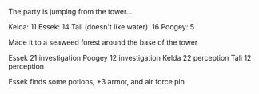 The party is jumping from the tower...

Kelda: 11
Essek: 14
Tali (doesn't like water): 16
Poogey: 5

Made it to a seaweed forest around the base of the tower

Essek 21 investigation
Poogey 12 investigation
Kelda 22 perception
Tali 12 perception

Essek finds some potions, +3 armor, and air force pin


